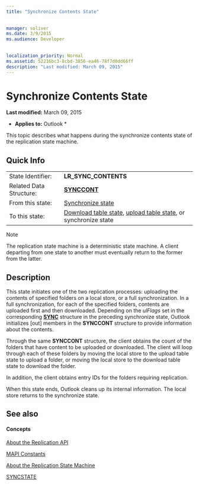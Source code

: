 ```yaml
---
title: "Synchronize Contents State"
 
 
manager: soliver
ms.date: 3/9/2015
ms.audience: Developer
 
 
localization_priority: Normal
ms.assetid: 52216bc3-8cbd-3856-ea46-78f7d0dd66ff
description: "Last modified: March 09, 2015"
---
```


# Synchronize Contents State

 **Last modified:** March 09, 2015 
  
 * **Applies to:** Outlook * 
  
 This topic describes what happens during the synchronize contents state of the replication state machine. 
  
## Quick Info

|||
|:-----|:-----|
|State Identifier:  <br/> |**LR_SYNC_CONTENTS** <br/> |
|Related Data Structure:  <br/> |**[SYNCCONT](synccont.md)** <br/> |
|From this state:  <br/> |[Synchronize state](synchronize-state.md) <br/> |
|To this state:  <br/> |[Download table state](download-table-state.md), [upload table state](upload-table-state.md), or synchronize state  <br/> |
   
> [!NOTE]
> The replication state machine is a deterministic state machine. A client departing from one state to another must eventually return to the former from the latter. 
  
## Description

This state initiates one of the two replication processes: uploading the contents of specified folders on a local store, or a full synchronization. In a full synchronization, for each of the specified folders, contents are uploaded first and then downloaded. Depending on the  *ulFlags*  set in the corresponding **[SYNC](sync.md)** structure in the preceding synchronize state, Outlook initializes [out] members in the **SYNCCONT** structure to provide information about the contents. 
  
Through the same **SYNCCONT** structure, the client obtains the count of the folders that have content to be uploaded or downloaded. The client will loop through each of these folders by moving the local store to the upload table state to upload a folder, or moving the local store to the download table state to download the folder. 
  
In addition, the client obtains entry IDs for the folders requiring replication.
  
When this state ends, Outlook cleans up its internal information. The local store returns to the synchronize state.
  
## See also

#### Concepts

[About the Replication API](about-the-replication-api.md)
  
[MAPI Constants](mapi-constants.md)
  
[About the Replication State Machine](about-the-replication-state-machine.md)
  
[SYNCSTATE](syncstate.md)

